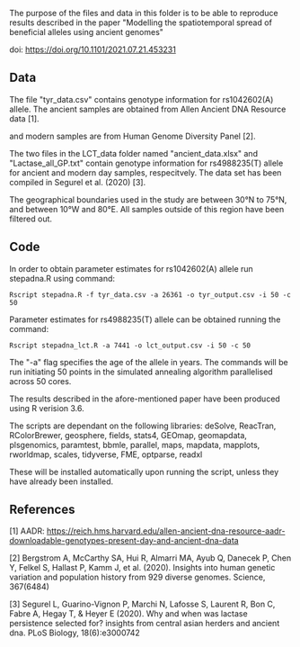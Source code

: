 
The purpose of the files and data in this folder is to be able to reproduce results described in the paper "Modelling the spatiotemporal spread of beneficial alleles using ancient genomes"

doi: https://doi.org/10.1101/2021.07.21.453231

## Data
The file "tyr_data.csv" contains genotype information for rs1042602(A) allele. The ancient samples are obtained from Allen Ancient DNA Resource data [1].

and modern samples are from Human Genome Diversity Panel [2].

The two files in the LCT_data folder named "ancient_data.xlsx" and "Lactase_all_GP.txt" contain genotype information for rs4988235(T) allele for ancient and modern day samples, respecitvely. The data set has been compiled in Segurel et al. (2020) [3].

The geographical boundaries used in the study are between 30°N to 75°N, and between 10°W and 80°E. All samples outside of this region have been filtered out.

## Code
In order to obtain parameter estimates for rs1042602(A) allele run stepadna.R using command:
```
Rscript stepadna.R -f tyr_data.csv -a 26361 -o tyr_output.csv -i 50 -c 50
```
Parameter estimates for rs4988235(T) allele can be obtained running the command:
```
Rscript stepadna_lct.R -a 7441 -o lct_output.csv -i 50 -c 50
```
The "-a" flag specifies the age of the allele in years. The commands will be run initiating 50 points in the simulated annealing algorithm parallelised across 50 cores.

The results described in the afore-mentioned paper have been produced using R verision 3.6.

The scripts are dependant on the following libraries:
deSolve, ReacTran, RColorBrewer, geosphere, fields, stats4, GEOmap, geomapdata, plsgenomics, paramtest, bbmle, parallel, maps, mapdata, mapplots, rworldmap, scales, tidyverse, FME, optparse, readxl

These will be installed automatically upon running the script, unless they have already been installed.

## References
[1] AADR: https://reich.hms.harvard.edu/allen-ancient-dna-resource-aadr-downloadable-genotypes-present-day-and-ancient-dna-data

[2] Bergstrom A, McCarthy SA, Hui R, Almarri MA, Ayub Q, Danecek P, Chen Y, Felkel S, Hallast P, Kamm J, et al. (2020). Insights into human genetic variation and population history from 929 diverse genomes. Science, 367(6484)

[3] Segurel L, Guarino-Vignon P, Marchi N, Lafosse S, Laurent R, Bon C, Fabre A, Hegay T, & Heyer E (2020). Why and when was lactase persistence selected for? insights from central asian herders and ancient dna. PLoS Biology, 18(6):e3000742
